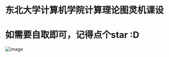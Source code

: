 # 东北大学计算机学院计算理论图灵机课设

# 如需要自取即可，记得点个star :D

![image](https://user-images.githubusercontent.com/38092591/147580218-276af2b4-9d7b-45f9-8b7d-513d8438885f.png)
